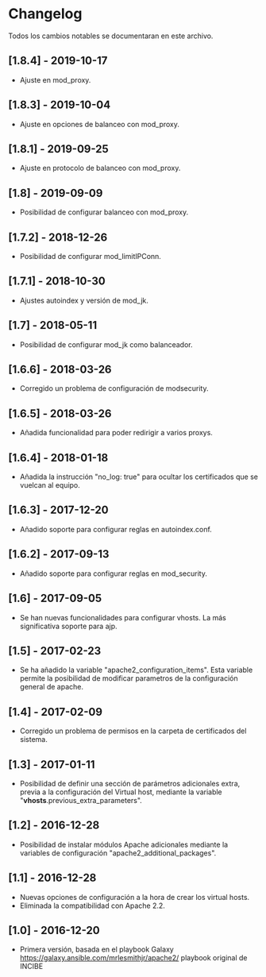 # Changelog

Todos los cambios notables se documentaran en este archivo.

## [1.8.4] - 2019-10-17

- Ajuste en mod_proxy.

## [1.8.3] - 2019-10-04

- Ajuste en opciones de balanceo con mod_proxy.

## [1.8.1] - 2019-09-25

- Ajuste en protocolo de balanceo con mod_proxy.

## [1.8] - 2019-09-09

- Posibilidad de configurar balanceo con mod_proxy.

## [1.7.2] - 2018-12-26

- Posibilidad de configurar mod_limitIPConn.

## [1.7.1] - 2018-10-30

- Ajustes autoindex y versión de mod_jk.

## [1.7] - 2018-05-11

- Posibilidad de configurar mod_jk como balanceador.

## [1.6.6] - 2018-03-26

- Corregido un problema de configuración de modsecurity.

## [1.6.5] - 2018-03-26

- Añadida funcionalidad para poder redirigir a varios proxys.

## [1.6.4] - 2018-01-18

- Añadida la instrucción "no_log: true" para ocultar los certificados que se vuelcan al equipo.

## [1.6.3] - 2017-12-20

- Añadido soporte para configurar reglas en autoindex.conf.

## [1.6.2] - 2017-09-13

- Añadido soporte para configurar reglas en mod_security.

## [1.6] - 2017-09-05

- Se han nuevas funcionalidades para configurar vhosts. La más significativa soporte para ajp.

## [1.5] - 2017-02-23

- Se ha añadido la variable "apache2_configuration_items". Esta variable permite la posibilidad de modificar parametros de la configuración general de apache.

## [1.4] - 2017-02-09

- Corregido un problema de permisos en la carpeta de certificados del sistema.

## [1.3] - 2017-01-11

- Posibilidad de definir una sección de parámetros adicionales extra, previa a la configuración del Virtual host, mediante la variable "**vhosts**.previous_extra_parameters".

## [1.2] - 2016-12-28

- Posibilidad de instalar módulos Apache adicionales mediante la variables de configuración "apache2_additional_packages".

## [1.1] - 2016-12-28

- Nuevas opciones de configuración a la hora de crear los virtual hosts.
- Eliminada la compatibilidad con Apache 2.2.

## [1.0] - 2016-12-20

- Primera versión, basada en el playbook Galaxy https://galaxy.ansible.com/mrlesmithjr/apache2/ playbook original de INCIBE
